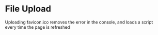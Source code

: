# File Upload

Uploading favicon.ico removes the error in the console, and loads a script every time the page is refreshed